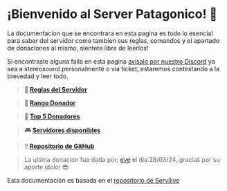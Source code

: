 # ¡Bienvenido al Server Patagonico! 🥤

La documentacion que se encontrara en esta pagina es todo lo esencial para saber del servidor como tambien sus reglas, comandos y el apartado de donaciones al mismo, sientete libre de leerlos!

Si encontraste alguna falla en esta pagina [avisalo por nuestro Discord](https://discord.gg/WPJuTwwCTD) ya sea a stereosound personalmente o via ticket, estaremos contestando a la brevedad y leer todo.

> **🧉 [Reglas del Servidor](info/reglas.md)**

> **🧉 [Rango Donador](donaciones/donar.md)**

> **🧉 [Top 5 Donadores](donaciones/top5.md)**

> **🎮 [Servidores disponibles](info/servidores.md)**

> ‼️ **[Repositorio de GitHub](https://github.com/patagoniawarriors/docs)**

> La ultima donacion fue dada por: [eve](https://steamcommunity.com/profiles/76561198134776627) el dia 28/03/24, gracias por su aporte idolo! 😎

Esta documentación es basada en el [repositorio de Servilive](https://github.com/servilive/docs)
